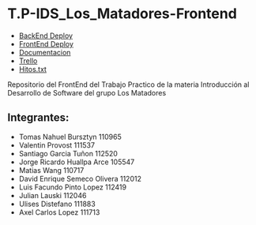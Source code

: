 
# T.P-IDS_Los_Matadores-Frontend

* [BackEnd Deploy](https://los1matadoresapi.pythonanywhere.com/)
* [FrontEnd Deploy](https://los1matadoresfront.pythonanywhere.com/)
* [Documentacion]([https://drive.google.com/file/d/1-EBHzEelHRzIKVtmZrLVnO0IL9yqgxFQ/view?usp=sharing](https://drive.google.com/file/d/1lWmtxHelgpfnWn9NAoCONxh7N8L6D1dI/view?usp=sharing))
* [Trello](https://trello.com/b/K0HIyndU/tp-ids)
* [Hitos.txt](https://github.com/TomasBursztyn/T.P-IDS-grupo-Los-matadores/files/15490617/Hitos.txt)


Repositorio del FrontEnd del Trabajo Practico de la materia Introducción al Desarrollo de Software del grupo Los Matadores

## Integrantes:
* Tomas Nahuel Bursztyn 110965
* Valentin Provost 111537
* Santiago Garcia Tuñon 112520
* Jorge Ricardo Huallpa Arce 105547
* Matias Wang 110717
* David Enrique Semeco Olivera 112012
* Luis Facundo Pinto Lopez 112419
* Julian Lauski 112046
* Ulises Distefano 111883
* Axel Carlos Lopez 111713
